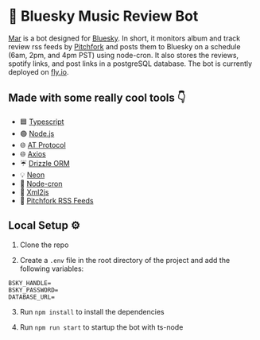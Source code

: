 # 🎵 Bluesky Music Review Bot

[Mar](https://bsky.app/profile/mar.xinthem.com) is a bot designed for [Bluesky](https://bsky.app). In short, it monitors album and track review rss feeds by [Pitchfork](https://pitchfork.com/info/rss/) and posts them to Bluesky on a schedule (6am, 2pm, and 4pm PST) using node-cron. It also stores the reviews, spotify links, and post links in a postgreSQL database. The bot is currently deployed on [fly.io](https://fly.io).

## Made with some really cool tools 👇

- 🟦 [Typescript](https://www.typescriptlang.org/)
- 🟢 [Node.js](https://nodejs.org/en)
- 🌐 [AT Protocol](https://atproto.com/)
- 🌐 [Axios](https://axios-http.com/)
- ☔ [Drizzle ORM](https://orm.drizzle.team/)
- 💡 [Neon](https://neon.tech/)
- 🤖 [Node-cron](https://www.npmjs.com/package/node-cron)
- 🔰 [Xml2js](https://www.npmjs.com/package/xml2js)
- 📰 [Pitchfork RSS Feeds](https://pitchfork.com/info/rss/)

## Local Setup ⚙

1. Clone the repo

2. Create a `.env` file in the root directory of the project and add the following variables:

```
BSKY_HANDLE=
BSKY_PASSWORD=
DATABASE_URL=
```

3. Run `npm install` to install the dependencies

4. Run `npm run start` to startup the bot with ts-node
